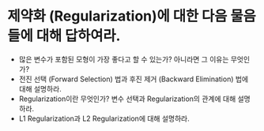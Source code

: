 # 제약화 (Regularization)에 대한 다음 물음들에 대해 답하여라.

- 많은 변수가 포함된 모형이 가장 좋다고 할 수 있는가? 아니라면 그 이유는 무엇인가?
- 전진 선택 (Forward Selection) 법과 후진 제거 (Backward Elimination) 법에 대해 설명하라.
- Regularization이란 무엇인가? 변수 선택과 Regularization의 관계에 대해 설명하라.
- L1 Regularization과 L2 Regularization에 대해 설명하라.